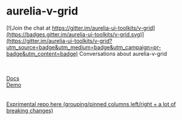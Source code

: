 # aurelia-v-grid

[![Join the chat at https://gitter.im/aurelia-ui-toolkits/v-grid](https://badges.gitter.im/aurelia-ui-toolkits/v-grid.svg)](https://gitter.im/aurelia-ui-toolkits/v-grid?utm_source=badge&utm_medium=badge&utm_campaign=pr-badge&utm_content=badge)
Conversations about aurelia-v-grid

<br><br>
[Docs](https://aurelia-ui-toolkits.gitbooks.io/aurelia-v-grid-docs/content/)
<br>
[Demo](http://aurelia-ui-toolkits.github.io/demo-v-grid)
<br><br><br>
[Exprimental repo here (grouping/pinned columns left/right + a lot of breaking changes)](https://github.com/vegarringdal/vGrid)
